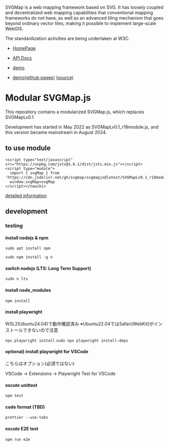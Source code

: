 SVGMap is a web mapping framework based on SVG. It has loosely coupled and decentralized web mapping capabilities that conventional mapping frameworks do not have, as well as an advanced tiling mechanism that goes beyond ordinary vector tiles, making it possible to implement large-scale WebGIS.

The standardization activities are being undertaken at W3C.

* [HomePage](https://svgmap.org/)

* [API Docs](https://www.svgmap.org/wiki/index.php?title=%E8%A7%A3%E8%AA%AC%E6%9B%B8)

* [demo](https://svgmap.org/devinfo/devkddi/lvl0.1/demos/demo0.html)
* [demo(github pages)](https://svgmap.github.io/svgMapDemo/) [(source)](https://github.com/svgmap/svgMapDemo)

# Modular SVGMap.js

This repository contains a modularized SVGMap.js, which replaces SVGMapLv0.1.

Development has started in May 2022 as SVGMapLv0.1_r18module.js, and this version became mainstream in August 2024.


## to use module

```
<script type="text/javascript" src="https://unpkg.com/jsts@1.6.1/dist/jsts.min.js"></script>
<script type="module">
  import { svgMap } from 'https://cdn.jsdelivr.net/gh/svgmap/svgmapjs@latest/SVGMapLv0.1_r18module.js';
  window.svgMap=svgMap
</script></nowiki>
```

[detailed information](https://www.svgmap.org/wiki/index.php?title=%E8%A7%A3%E8%AA%AC%E6%9B%B8#rev18_.28ECMA_Script_Module.E7.89.88.29.E3.81.AE.E4.BE.8B)


## development
### testing

#### install nodejs & npm

```sudo apt install npm```

```sudo npm install -g n```

#### switch nodejs (LTS: Long Term Support)

```sudo n lts```

#### install node_modules

```npm install```

#### install playwright

WSL2(Ubuntu24.04)で動作確認済み
※Ubuntu22.04ではSafari(WebKit)がインストールできないので注意

```npx playwright install```
```sudo npx playwright install-deps```

#### optional) install playwright for VSCode

こちらはオプション(必須ではない)

VSCode -> Extensions -> Playwright Test for VSCode

#### excute unittest

```npm test```

#### code format (TBD)
```prettier --use-tabs``` 

#### excute E2E test

```npm run e2e```
